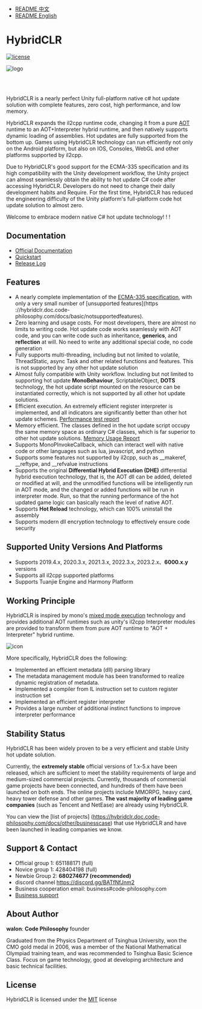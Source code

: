 
- [README 中文](./README_zh.md)
- [README English](./README.md)

# HybridCLR

[![license](http://img.shields.io/badge/license-MIT-blue.svg)](https://github.com/focus-creative-games/hybridclr/blob/main/LICENSE)

![logo](https://github.com/focus-creative-games/hybridclr/raw/main/docs/images/logo.jpg)

<br/>
<br/>

HybridCLR is a nearly perfect Unity full-platform native c# hot update solution with complete features, zero cost, high performance, and low memory.

HybridCLR expands the il2cpp runtime code, changing it from a pure [AOT](https://en.wikipedia.org/wiki/Ahead-of-time_compilation) runtime to an AOT+Interpreter hybrid runtime, and then natively supports dynamic loading of assemblies. Hot updates are fully supported from the bottom up. Games using HybridCLR technology can run efficiently not only on the Android platform, but also on IOS, Consoles, WebGL and other platforms supported by il2cpp.

Due to HybridCLR's good support for the ECMA-335 specification and its high compatibility with the Unity development workflow, the Unity project can almost seamlessly obtain the ability to hot update C# code after accessing HybridCLR. Developers do not need to change their daily development habits and Require. For the first time, HybridCLR has reduced the engineering difficulty of the Unity platform's full-platform code hot update solution to almost zero.

Welcome to embrace modern native C# hot update technology! ! !

## Documentation

- [Official Documentation](https://hybridclr.doc.code-philosophy.com/en/docs/intro)
- [Quickstart](https://hybridclr.doc.code-philosophy.com/en/docs/beginner/quickstart)
- [Release Log](./RELEASELOG.md)


## Features

- A nearly complete implementation of the [ECMA-335 specification](https://www.ecma-international.org/publications-and-standards/standards/ecma-335/), with only a very small number of [unsupported features](https ://hybridclr.doc.code-philosophy.com/docs/basic/notsupportedfeatures).
- Zero learning and usage costs. For most developers, there are almost no limits to writing code.  Hot update code works seamlessly with AOT code, and you can write code such as inheritance, **generics**, and **reflection** at will. No need to write any additional special code, no code generation
- Fully supports multi-threading, including but not limited to volatile, ThreadStatic, async Task and other related functions and features. This is not supported by any other hot update solution
- Almost fully compatible with Unity workflow. Including but not limited to supporting hot update **MonoBehaviour**, ScriptableObject, **DOTS** technology, the hot update script mounted on the resource can be instantiated correctly, which is not supported by all other hot update solutions.
- Efficient execution. An extremely efficient register interpreter is implemented, and all indicators are significantly better than other hot update schemes. [Performance test report](https://hybridclr.doc.code-philosophy.com/docs/basic/performance)
- Memory efficient.  The classes defined in the hot update script occupy the same memory space as ordinary C# classes, which is far superior to other hot update solutions. [Memory Usage Report](https://hybridclr.doc.code-philosophy.com/docs/basic/memory)
- Supports MonoPInvokeCallback, which can interact well with native code or other languages such as lua, javascript, and python
- Supports some features not supported by il2cpp, such as __makeref, __reftype, and __refvalue instructions
- Supports the original **Differential Hybrid Execution (DHE)** differential hybrid execution technology, that is, the AOT dll can be added, deleted or modified at will, and the unmodified functions will be intelligently run in AOT mode, and the changed or added functions will be run in interpreter mode. Run, so that the running performance of the hot updated game logic can basically reach the level of native AOT.
- Supports **Hot Reload** technology, which can 100% uninstall the assembly
- Supports modern dll encryption technology to effectively ensure code security

## Supported Unity Versions And Platforms

- Supports 2019.4.x, 2020.3.x, 2021.3.x, 2022.3.x, 2023.2.x、**6000.x.y** versions
- Supports all il2cpp supported platforms
- Supports Tuanjie Engine and Harmony Platform

## Working Principle

HybridCLR is inspired by mono's [mixed mode execution](https://www.mono-project.com/news/2017/11/13/mono-interpreter/) technology and provides additional AOT runtimes such as unity's il2cpp Interpreter modules are provided to transform them from pure AOT runtime to "AOT + Interpreter" hybrid runtime.

![icon](https://github.com/focus-creative-games/hybridclr/raw/main/docs/images/architecture.png)

More specifically, HybridCLR does the following:

- Implemented an efficient metadata (dll) parsing library
- The metadata management module has been transformed to realize dynamic registration of metadata.
- Implemented a compiler from IL instruction set to custom register instruction set
- Implemented an efficient register interpreter
- Provides a large number of additional instinct functions to improve interpreter performance

## Stability Status

HybridCLR has been widely proven to be a very efficient and stable Unity hot update solution.

Currently, the **extremely stable** official versions of 1.x-5.x have been released, which are sufficient to meet the stability requirements of large and medium-sized commercial projects.
Currently, thousands of commercial game projects have been connected, and hundreds of them have been launched on both ends. The online projects include MMORPG, heavy card, heavy tower defense and other games. **The vast majority of leading game companies** (such as Tencent and NetEase) are already using HybridCLR.

You can view the [list of projects] (https://hybridclr.doc.code-philosophy.com/docs/other/businesscase) that use HybridCLR and have been launched in leading companies we know.

## Support & Contact

- Official group 1: 651188171 (full)
- Novice group 1: 428404198 (full)
- Newbie Group 2: **680274677 (recommended)**
- discord channel https://discord.gg/BATfNfJnm2
- Business cooperation email: business#code-philosophy.com
- [Business support](https://hybridclr.doc.code-philosophy.com/docs/business/intro)

## About Author

**walon**: **Code Philosophy** founder

Graduated from the Physics Department of Tsinghua University, won the CMO gold medal in 2006, was a member of the National Mathematical Olympiad training team, and was recommended to Tsinghua Basic Science Class. Focus on game technology, good at developing architecture and basic technical facilities.

## License

HybridCLR is licensed under the [MIT](https://github.com/focus-creative-games/hybridclr/blob/main/LICENSE) license